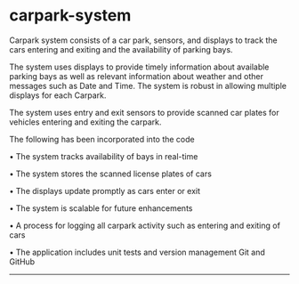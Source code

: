 # carpark-system
Carpark system consists of a car park, sensors, and displays to track the cars entering and exiting and the availability of parking bays.

The system uses displays to provide timely information about available parking bays as well as relevant information about weather and other messages such as Date and Time. The system is robust in allowing multiple displays for each Carpark.

The system uses entry and exit sensors to provide scanned car plates for vehicles entering and exiting the carpark. 

The following has been incorporated into the code 

•	The system tracks availability of bays in real-time

•	The system stores the scanned license plates of cars

•	The displays update promptly as cars enter or exit

•	The system is scalable for future enhancements

•	A process for logging all carpark activity such as entering and exiting of cars

•	The application includes unit tests and version management Git and GitHub 

--------------

